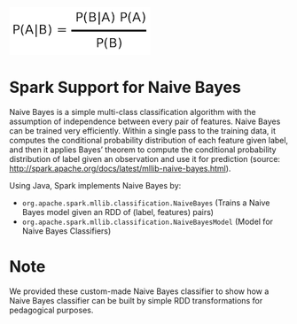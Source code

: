 [![Bayes Theorem](./bayes-theorem.png)]()

Spark Support for Naive Bayes
=============================
Naive Bayes is a simple multi-class classification algorithm with 
the assumption of independence between every pair of features. 
Naive Bayes can be trained very efficiently. Within a single pass 
to the training data, it computes the conditional probability 
distribution of each feature given label, and then it applies 
Bayes’ theorem to compute the conditional probability distribution 
of label given an observation and use it for prediction 
(source: http://spark.apache.org/docs/latest/mllib-naive-bayes.html).

Using Java, Spark implements Naive Bayes by:

* ````org.apache.spark.mllib.classification.NaiveBayes```` (Trains a Naive Bayes model given an RDD of (label, features) pairs)
* ````org.apache.spark.mllib.classification.NaiveBayesModel```` (Model for Naive Bayes Classifiers)

Note
====
We provided these custom-made Naive Bayes classifier to show how a Naive Bayes classifier
can be built by simple RDD transformations for pedagogical purposes. 
